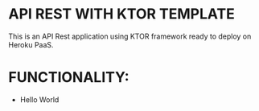 # API REST WITH KTOR TEMPLATE

This is an API Rest application using KTOR framework ready to deploy on Heroku PaaS.

# FUNCTIONALITY:
 * Hello World
